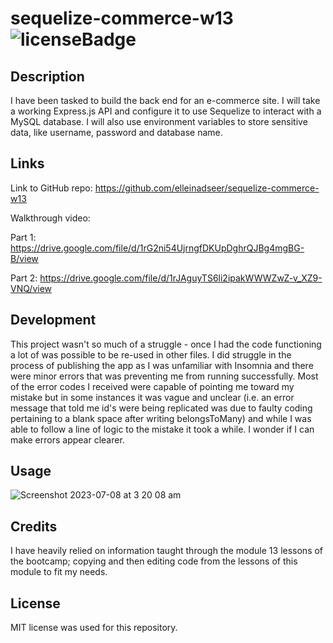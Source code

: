 # sequelize-commerce-w13 ![licenseBadge](https://img.shields.io/badge/license-MIT-blue.svg)
## Description

I have been tasked to build the back end for an e-commerce site. I will take a working Express.js API and configure it to use Sequelize to interact with a MySQL database. I will also use environment variables to store sensitive data, like username, password and database name.

## Links

Link to GitHub repo: 
https://github.com/elleinadseer/sequelize-commerce-w13

Walkthrough video:

Part 1: https://drive.google.com/file/d/1rG2ni54UjrngfDKUpDghrQJBg4mgBG-B/view

Part 2: https://drive.google.com/file/d/1rJAguyTS6li2ipakWWWZwZ-v_XZ9-VNQ/view

## Development

This project wasn't so much of a struggle - once I had the code functioning a lot of was possible to be re-used in other files. I did struggle in the process of publishing the app as I was unfamiliar with Insomnia and there were minor errors that was preventing me from running successfully. Most of the error codes I received were capable of pointing me toward my mistake but in some instances it was vague and unclear (i.e. an error message that told me id's were being replicated was due to faulty coding pertaining to a blank space after writing belongsToMany) and while I was able to follow a line of logic to the mistake it took a while. I wonder if I can make errors appear clearer. 

## Usage
![Screenshot 2023-07-08 at 3 20 08 am](https://github.com/elleinadseer/sequelize-commerce-w13/assets/126515415/bcb22d3a-cbd4-4530-8715-c889ec826c5a)

## Credits

I have heavily relied on information taught through the module 13 lessons of the bootcamp; copying and then editing code from the lessons of this module to fit my needs. 

## License

MIT license was used for this repository. 
